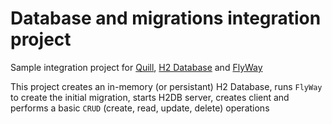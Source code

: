 # Database and migrations integration project

Sample integration project for [Quill](https://github.com/getquill/quill), [H2 Database](http://www.h2database.com/html/main.html) and [FlyWay](https://flywaydb.org/documentation/migrations)

This project creates an in-memory (or persistant) H2 Database, runs `FlyWay` to create the initial migration, starts H2DB server, creates client and performs a basic `CRUD` (create, read, update, delete) operations


